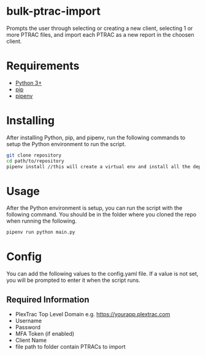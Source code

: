 # bulk-ptrac-import
Prompts the user through selecting or creating a new client, selecting 1 or more PTRAC files, and import each PTRAC as a new report in the choosen client.

# Requirements
- [Python 3+](https://www.python.org/downloads/)
- [pip](https://pip.pypa.io/en/stable/installation/)
- [pipenv](https://pipenv.pypa.io/en/latest/install/)

# Installing
After installing Python, pip, and pipenv, run the following commands to setup the Python environment to run the script.
```bash
git clone repository
cd path/to/repository
pipenv install //this will create a virtual env and install all the dependancies from the Pipfile which are needed for the script
```

# Usage
After the Python environment is setup, you can run the script with the following command. You should be in the folder where you cloned the repo when running the following.
```bash
pipenv run python main.py
```

# Config
You can add the following values to the config.yaml file. If a value is not set, you will be prompted to enter it when the script runs.

## Required Information
- PlexTrac Top Level Domain e.g. https://yourapp.plextrac.com
- Username
- Password
- MFA Token (if enabled)
- Client Name
- file path to folder contain PTRACs to import
